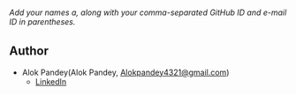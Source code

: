 

###### Add your names a, along with your comma-separated GitHub ID and e-mail ID in parentheses.

## Author
* Alok Pandey(Alok Pandey, Alokpandey4321@gmail.com)
   - [LinkedIn](https://www.linkedin.com/in/alok-pandey-393848198)
